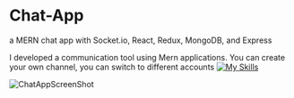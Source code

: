 # Chat-App
a MERN chat app with Socket.io, React, Redux, MongoDB, and Express

I  developed a communication tool using Mern applications. You can create your own channel, you can switch to different accounts
[![My Skills](https://skillicons.dev/icons?i=react,js,html,css,express,nodejs,mongodb,socket)](https://skillicons.dev)

![ChatAppScreenShot](https://user-images.githubusercontent.com/90527874/208997690-d2ba2481-e935-47cc-820d-54f6d044f5e6.png)
